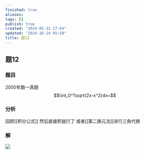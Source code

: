 ```yaml
---
finished: true
aliases: 
tags: []
publish: true
created: "2024-05-31 17:04"
updated: "2024-10-24 05:50"
title: 题12
---
```

## 题12
### 题目
2000年数一真题
$$\int_0^1\sqrt{2x-x^2}dx=$$
### 分析
回顾[[积分公式]]
然后直接积就行了
或者[[第二换元法]]进行三角代换
### 解
![](https://img.hwenyi.tech/202402292141056.webp)
